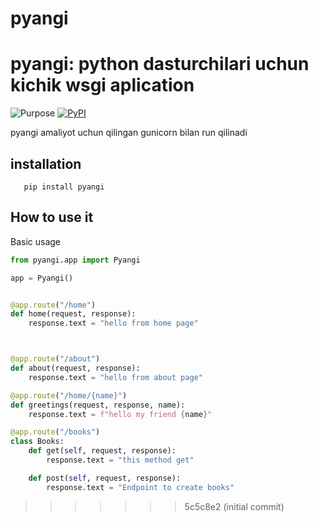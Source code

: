 
# pyangi

# pyangi: python dasturchilari uchun kichik wsgi aplication

![Purpose](https://img.shields.io/badge/purpose-learning-green)
[![PyPI](https://img.shields.io/pypi/v/pyangi)](https://pypi.org/project/pyangi/)



pyangi amaliyot uchun qilingan gunicorn bilan run qilinadi 

## installation
```shell
   pip install pyangi
```

## How to use it
Basic usage
```python
from pyangi.app import Pyangi

app = Pyangi()


@app.route("/home")
def home(request, response):
    response.text = "hello from home page"



@app.route("/about")
def about(request, response):
    response.text = "hello from about page"

@app.route("/home/{name}")
def greetings(request, response, name):
    response.text = f"hello my friend {name}"

@app.route("/books")
class Books:
    def get(self, request, response):
        response.text = "this method get"

    def post(self, request, response):
        response.text = "Endpoint to create books"

```



>>>>>>> 5c5c8e2 (initial commit)
